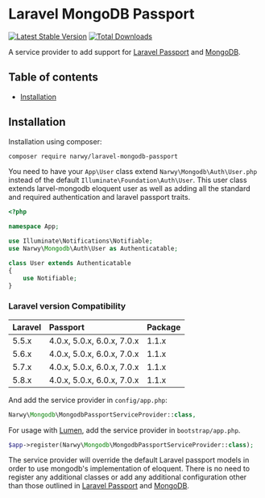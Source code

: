 Laravel MongoDB Passport
===============

[![Latest Stable Version](http://img.shields.io/github/release/narwy/laravel-mongodb-passport.svg)](https://packagist.org/packages/narwy/laravel-mongodb-passport) [![Total Downloads](http://img.shields.io/packagist/dm/narwy/laravel-mongodb-passport.svg)](https://packagist.org/packages/narwy/laravel-mongodb-passport)

A service provider to add support for [Laravel Passport](https://github.com/laravel/passport) and [MongoDB](https://github.com/jenssegers/laravel-mongodb).

Table of contents
-----------------
* [Installation](#installation)

Installation
------------

Installation using composer:

```sh
composer require narwy/laravel-mongodb-passport
```

You need to have your `App\User` class extend `Narwy\Mongodb\Auth\User.php` instead of the default `Illuminate\Foundation\Auth\User`. This user class extends larvel-mongodb eloquent user as well as adding all the standard and required authentication and laravel passport traits.

```php
<?php

namespace App;

use Illuminate\Notifications\Notifiable;
use Narwy\Mongodb\Auth\User as Authenticatable;

class User extends Authenticatable
{
    use Notifiable;
}
```

### Laravel version Compatibility

 Laravel  | Passport                   | Package
:---------|:---------------------------|:----------
 5.5.x    | 4.0.x, 5.0.x, 6.0.x, 7.0.x | 1.1.x
 5.6.x    | 4.0.x, 5.0.x, 6.0.x, 7.0.x | 1.1.x
 5.7.x    | 4.0.x, 5.0.x, 6.0.x, 7.0.x | 1.1.x
 5.8.x    | 4.0.x, 5.0.x, 6.0.x, 7.0.x | 1.1.x

And add the service provider in `config/app.php`:

```php
Narwy\Mongodb\MongodbPassportServiceProvider::class,
```

For usage with [Lumen](http://lumen.laravel.com), add the service provider in `bootstrap/app.php`.

```php
$app->register(Narwy\Mongodb\MongodbPassportServiceProvider::class);
```

The service provider will override the default Laravel passport models in order to use mongodb's implementation of eloquent. There is no need to register any additional classes or add any additional configuration other than those outlined in [Laravel Passport](https://github.com/laravel/passport) and [MongoDB](https://github.com/jenssegers/laravel-mongodb).
